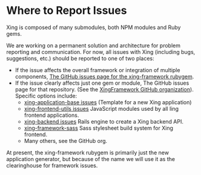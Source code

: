 # Where to Report Issues

Xing is composed of many submodules, both NPM modules and Ruby gems.

We are working on a permanent solution and architecture for problem reporting and communication.  For now, all issues with Xing (including bugs, suggestions, etc.) should be reported to one of two places:

* If the issue affects the overall framework or integration of multiple components, [The GitHub issues page for the xing-framework rubygem](https://github.com/XingFramework/xing-framework/issues).
* If the issue clearly affects just one gem or module, The GitHub issues page for that repository. (See the [XingFramework GitHub organization](https://github.com/XingFramework)).  Specific options include:
  * [xing-application-base issues](https://github.com/XingFramework/xing-application-base/issues) (Template for a new Xing application)
  * [xing-frontend-utils issues](https://github.com/XingFramework/frontend-utils/issues) JavaScript modules used by all Iing frontend applications.
  * [xing-backend issues](https://github.com/XingFramework/xing-backend/issues) Rails engine to create a Xing backend API.
  * [xing-framework-sass](https://github.com/XingFramework/xing-framework-sass/issues) Sass stylesheet build system for Xing frontend.
  * Many others, see the GitHub org.

At present, the xing-framework rubygem is primarily just the new application generator, but because of the name we will use it as the clearinghouse for framework issues.
